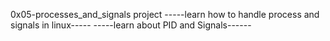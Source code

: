 0x05-processes_and_signals project
-----learn how to handle process and signals in linux-----
-----learn about PID and Signals------
